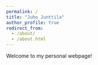 ```yaml
---
permalink: /
title: "Juho Junttila"
author_profile: true
redirect_from: 
  - /about/
  - /about.html
---
```


Welcome to my personal webpage! 
